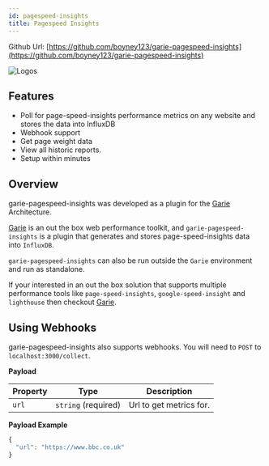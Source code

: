 ```yaml
---
id: pagespeed-insights
title: Pagespeed Insights
---
```


Github Url: [https://github.com/boyney123/garie-pagespeed-insights](https://github.com/boyney123/garie-pagespeed-insights)

![Logos](/img/docs/plugins/garie-pagespeed-insights/logo.png "Logo")

## Features

- Poll for page-speed-insights performance metrics on any website and stores the data into InfluxDB
- Webhook support
- Get page weight data
- View all historic reports.
- Setup within minutes

## Overview

garie-pagespeed-insights was developed as a plugin for the [Garie](https://github.com/boyney123/garie) Architecture.

[Garie](https://github.com/boyney123/garie) is an out the box web performance toolkit, and `garie-pagespeed-insights` is a plugin that generates and stores page-speed-insights data into `InfluxDB`.

`garie-pagespeed-insights` can also be run outside the `Garie` environment and run as standalone.

If your interested in an out the box solution that supports multiple performance tools like `page-speed-insights`, `google-speed-insight` and `lighthouse` then checkout [Garie](https://github.com/boyney123/garie).

## Using Webhooks

garie-pagespeed-insights also supports webhooks. You will need to `POST` to `localhost:3000/collect`.

**Payload**

| Property | Type                | Description             |
| -------- | ------------------- | ----------------------- |
| `url`    | `string` (required) | Url to get metrics for. |

**Payload Example**

```javascript
{
  "url": "https://www.bbc.co.uk"
}
```
